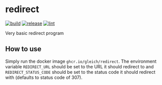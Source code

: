# redirect

[![build](https://github.com/gleich/redirect/actions/workflows/build.yml/badge.svg)](https://github.com/gleich/redirect/actions/workflows/build.yml)
[![release](https://github.com/gleich/redirect/actions/workflows/release.yml/badge.svg)](https://github.com/gleich/redirect/actions/workflows/release.yml)
[![lint](https://github.com/gleich/redirect/actions/workflows/lint.yml/badge.svg)](https://github.com/gleich/redirect/actions/workflows/lint.yml)

Very basic redirect program

## How to use

Simply run the docker image `ghcr.io/gleich/redirect`. The environment variable `REDIRECT_URL` should be set to the URL it should redirect to and `REDIRECT_STATUS_CODE` should be set to the status code it should redirect with (defaults to status code of 307).
